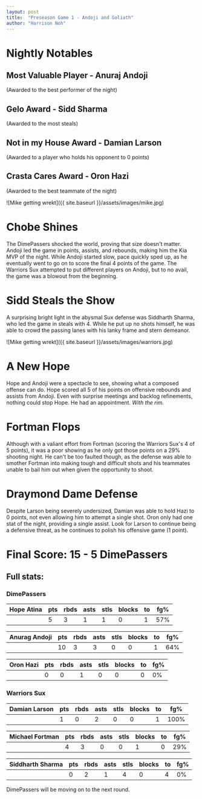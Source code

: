 ```yaml
---
layout: post
title:  "Preseason Game 1 - Andoji and Goliath"
author: "Harrison Noh"
---
```


# Nightly Notables
## Most Valuable Player - Anuraj Andoji
(Awarded to the best performer of the night)
## Gelo Award - Sidd Sharma
(Awarded to the most steals)
## Not in my House Award - Damian Larson
(Awarded to a player who holds his opponent to 0 points)
## Crasta Cares Award - Oron Hazi
(Awarded to the best teammate of the night)

![Mike getting wrekt]({{ site.baseurl }}/assets/images/mike.jpg)

# Chobe Shines

The DimePassers shocked the world, proving that size doesn't matter. Andoji led the game in points, assists, and rebounds, making him the Kia MVP of the night. While Andoji started slow, pace quickly sped up, as he eventually went to go on to score the final 4 points of the game. The Warriors Sux attempted to put different players on Andoji, but to no avail, the game was a blowout from the beginning.

# Sidd Steals the Show

A surprising bright light in the abysmal Sux defense was Siddharth Sharma, who led the game in steals with 4. While he put up no shots himself, he was able to crowd the passing lanes with his lanky frame and stern demeanor.

![Mike getting wrekt]({{ site.baseurl }}/assets/images/warriors.jpg)

# A New Hope

Hope and Andoji were a spectacle to see, showing what a composed offense can do. Hope scored all 5 of his points on offensive rebounds and assists from Andoji. Even with surprise meetings and backlog refinements, nothing could stop Hope. He had an appointment. *With the rim.*

# Fortman Flops

Although with a valiant effort from Fortman (scoring the Warriors Sux's 4 of 5 points), it was a poor showing as he only got those points on a 29% shooting night. He can't be too faulted though, as the defense was able to smother Fortman into making tough and difficult shots and his teammates unable to bail him out when given the opportunity to shoot.

# Draymond Dame Defense
Despite Larson being severely undersized, Damian was able to hold Hazi to 0 points, not even allowing him to attempt a single shot. Oron only had one stat of the night, providing a single assist. Look for Larson to continue being a defensive threat, as he continues to polish his offensive game (1 point).

# Final Score: 15 - 5 DimePassers

## Full stats:
### DimePassers

| Hope Atina | pts | rbds | asts | stls | blocks | to | fg% |
|------------|-----|------|------|------|--------|----|-----|
|            | 5   | 3    | 1    | 1    | 0      | 1  | 57% |

| Anurag Andoji | pts | rbds | asts | stls | blocks | to | fg% |
|---------------|-----|------|------|------|--------|----|-----|
|               | 10  | 3    | 3    | 0    | 0      | 1  | 64% |

| Oron Hazi | pts | rbds | asts | stls | blocks | to | fg% |
|-----------|-----|------|------|------|--------|----|-----|
|           | 0   | 0    | 1    | 0    | 0      | 0  | 0%  |

### Warriors Sux

| Damian Larson | pts | rbds | asts | stls | blocks | to | fg%  |
|---------------|-----|------|------|------|--------|----|------|
|               | 1   | 0    | 2    | 0    | 0      | 1  | 100% |

| Michael Fortman | pts | rbds | asts | stls | blocks | to | fg% |
|-----------------|-----|------|------|------|--------|----|-----|
|                 | 4   | 3    | 0    | 0    | 1      | 0  | 29% |

| Siddharth Sharma | pts | rbds | asts | stls | blocks | to | fg% |
|------------------|-----|------|------|------|--------|----|-----|
|                  | 0   | 2    | 1    | 4    | 0      | 4  | 0%  |

DimePassers will be moving on to the next round.
